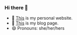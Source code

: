 ### Hi there 👋

- 🌱 [This](https://guzhiling.com) is my personal website.
- 💬 [This](https://guzhiling.github.io/lingsblog/) is my blog page.
- 😄 Pronouns: she/her/hers
